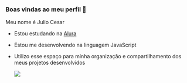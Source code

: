 ### Boas vindas ao meu perfil 💙

Meu nome é Julio Cesar

- Estou estudando na [Alura](https://www.alura.com.br)
- Estou me desenvolvendo na linguagem JavaScript
- Utilizo esse espaço para minha organização e compartilhamento dos meus projetos desenvolvidos

  ![](https://media1.tenor.com/m/xKJ0blGgIlQAAAAC/dance-happy.gif)
